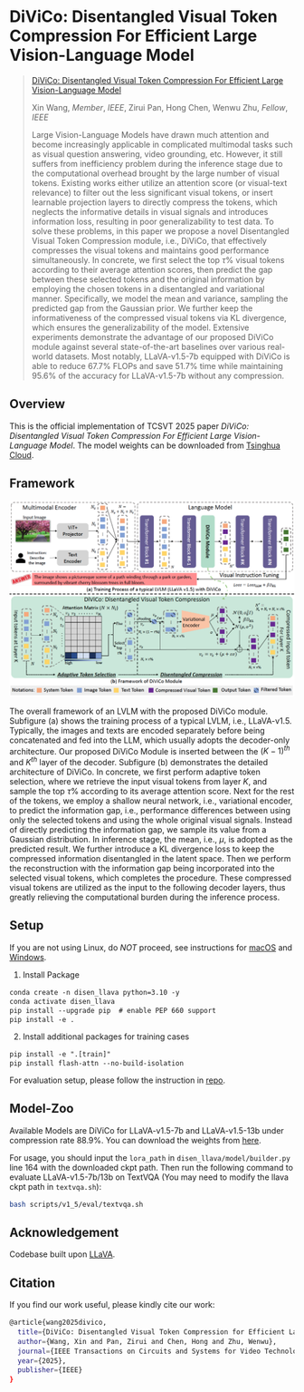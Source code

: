 # DiViCo: Disentangled Visual Token Compression For Efficient Large Vision-Language Model
> [DiViCo: Disentangled Visual Token Compression For Efficient Large Vision-Language Model](https://mn.cs.tsinghua.edu.cn/xinwang/PDF/papers/2025_DiViCo%20Disentangled%20Visual%20Token%20Compression%20for%20Efficient%20Large%20Vision%20Language%20Model.pdf)
>
> Xin Wang, *Member*, *IEEE*, Zirui Pan, Hong Chen, Wenwu Zhu, *Fellow*, *IEEE*
> 
> Large Vision-Language Models have drawn much attention and become increasingly applicable in complicated multimodal tasks such as visual question answering, video grounding, etc. However, it still suffers from inefficiency problem during the inference stage due to the computational overhead brought by the large number of visual tokens. Existing works either utilize an attention score (or visual-text relevance) to filter out the less significant visual tokens, or insert learnable projection layers to directly compress the tokens, which neglects the informative details in visual signals and introduces information loss, resulting in poor generalizability to test data. To solve these problems, in this paper we propose a novel Disentangled Visual Token Compression module, i.e., DiViCo, that effectively compresses the visual tokens and maintains good performance simultaneously. In concrete, we first select the top $\tau\%$ visual tokens according to their average attention scores, then predict the gap between these selected tokens and the original information by employing the chosen tokens in a disentangled and variational manner. Specifically, we model the mean and variance, sampling the predicted gap from the Gaussian prior. We further keep the informativeness of the compressed visual tokens via KL divergence, which ensures the generalizability of the model. Extensive experiments demonstrate the advantage of our proposed DiViCo module against several state-of-the-art baselines over various real-world datasets. Most notably, LLaVA-v1.5-7b equipped with DiViCo is able to reduce 67.7\% FLOPs and save 51.7\% time while maintaining 95.6\% of the accuracy for LLaVA-v1.5-7b without any compression.

## Overview
This is the official implementation of TCSVT 2025 paper *DiViCo: Disentangled Visual Token Compression For Efficient Large Vision-Language Model*. The model weights can be downloaded from [Tsinghua Cloud](https://cloud.tsinghua.edu.cn/d/230279e749f0418d85af/).

## Framework
<img src='images/framework.png'>

The overall framework of an LVLM with the proposed DiViCo module. Subfigure (a) shows the training process of a typical LVLM, i.e., LLaVA-v1.5. Typically, the images and texts are encoded separately before being concatenated and fed into the LLM, which usually adopts the decoder-only architecture. Our proposed DiViCo Module is inserted between the $(K-1)^{th}$ and $K^{th}$ layer of the decoder. Subfigure (b) demonstrates the detailed architecture of DiViCo. In concrete, we first perform adaptive token selection, where we retrieve the input visual tokens from layer $K$, and sample the top $\tau\%$ according to its average attention score. Next for the rest of the tokens, we employ a shallow neural network, i.e., variational encoder, to predict the information gap, i.e., performance differences between using only the selected tokens and using the whole original visual signals. Instead of directly predicting the information gap, we sample its value from a Gaussian distribution. In inference stage, the mean, i.e., $\mu$, is adopted as the predicted result. We further introduce a KL divergence loss to keep the compressed information disentangled in the latent space. Then we perform the reconstruction with the information gap being incorporated into the selected visual tokens, which completes the procedure. These compressed visual tokens are utilized as the input to the following decoder layers, thus greatly relieving the computational burden during the inference process.


## Setup

If you are not using Linux, do *NOT* proceed, see instructions for [macOS](https://github.com/haotian-liu/LLaVA/blob/main/docs/macOS.md) and [Windows](https://github.com/haotian-liu/LLaVA/blob/main/docs/Windows.md).

1. Install Package
```Shell
conda create -n disen_llava python=3.10 -y
conda activate disen_llava
pip install --upgrade pip  # enable PEP 660 support
pip install -e .
```

2. Install additional packages for training cases
```
pip install -e ".[train]"
pip install flash-attn --no-build-isolation
```

For evaluation setup, please follow the instruction in [repo](https://github.com/haotian-liu/LLaVA).

## Model-Zoo
Available Models are DiViCo for LLaVA-v1.5-7b and LLaVA-v1.5-13b under compression rate 88.9%. You can download the weights from [here](https://cloud.tsinghua.edu.cn/d/230279e749f0418d85af/).

For usage, you should input the `lora_path` in `disen_llava/model/builder.py` line 164 with the downloaded ckpt path. Then run the following command to evaluate LLaVA-v1.5-7b/13b on TextVQA (You may need to modify the llava ckpt path in `textvqa.sh`):
```bash
bash scripts/v1_5/eval/textvqa.sh
```

## Acknowledgement
Codebase built upon [LLaVA](https://github.com/haotian-liu/LLaVA).

## Citation
If you find our work useful, please kindly cite our work:
```bash
@article{wang2025divico,
  title={DiViCo: Disentangled Visual Token Compression for Efficient Large Vision-Language Model},
  author={Wang, Xin and Pan, Zirui and Chen, Hong and Zhu, Wenwu},
  journal={IEEE Transactions on Circuits and Systems for Video Technology},
  year={2025},
  publisher={IEEE}
}
```
